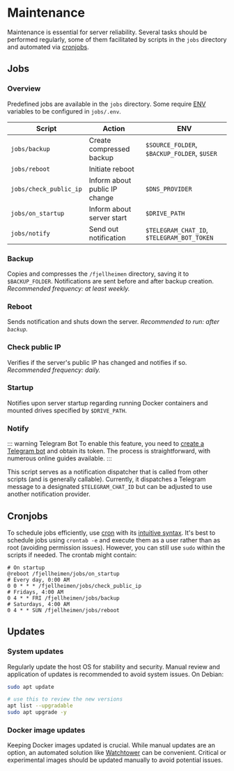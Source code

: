 # Maintenance
Maintenance is essential for server reliability. Several tasks should be performed regularly, some of them facilitated by scripts in the `jobs` directory and automated via [cronjobs](#cronjobs).

## Jobs
### Overview
Predefined jobs are available in the `jobs` directory. Some require [ENV](https://wiki.archlinux.org/title/Environment_variables) variables to be configured in `jobs/.env`.

| Script                 | Action                        | ENV                                         |
|------------------------|-------------------------------|---------------------------------------------|
| `jobs/backup`          | Create compressed backup      | `$SOURCE_FOLDER`, `$BACKUP_FOLDER`, `$USER` |
| `jobs/reboot`          | Initiate reboot               |                                             |
| `jobs/check_public_ip` | Inform about public IP change | `$DNS_PROVIDER`                             |
| `jobs/on_startup  `    | Inform about server start     | `$DRIVE_PATH`                               |
| `jobs/notify`          | Send out notification         | `$TELEGRAM_CHAT_ID`, `$TELEGRAM_BOT_TOKEN`  |

### Backup
Copies and compresses the `/fjellheimen` directory, saving it to `$BACKUP_FOLDER`. Notifications are sent before and after backup creation. *Recommended frequency: at least weekly.*

### Reboot
Sends notification and shuts down the server. *Recommended to run: after `backup`.*

### Check public IP
Verifies if the server's public IP has changed and notifies if so. *Recommended frequency: daily.*

### Startup
Notifies upon server startup regarding running Docker containers and mounted drives specified by `$DRIVE_PATH`.

### Notify
::: warning Telegram Bot
To enable this feature, you need to [create a Telegram bot](https://core.telegram.org/bots) and obtain its token. The process is straightforward, with numerous online guides available.
:::

This script serves as a notification dispatcher that is called from other scripts (and is generally callable). Currently, it dispatches a Telegram message to a designated `$TELEGRAM_CHAT_ID` but can be adjusted to use another notification provider.

## Cronjobs
To schedule jobs efficiently, use [cron](https://en.wikipedia.org/wiki/Cron) with its [intuitive syntax](https://cron.help/). It's best to schedule jobs using `crontab -e` and execute them as a user rather than as root (avoiding permission issues). However, you can still use `sudo` within the scripts if needed. The crontab might contain:

```
# On startup
@reboot /fjellheimen/jobs/on_startup
# Every day, 0:00 AM
0 0 * * * /fjellheimen/jobs/check_public_ip
# Fridays, 4:00 AM
0 4 * * FRI /fjellheimen/jobs/backup
# Saturdays, 4:00 AM
0 4 * * SUN /fjellheimen/jobs/reboot
```

## Updates
### System updates
Regularly update the host OS for stability and security. Manual review and application of updates is recommended to avoid system issues. On Debian:
```bash
sudo apt update

# use this to review the new versions
apt list --upgradable
sudo apt upgrade -y
```

### Docker image updates
Keeping Docker images updated is crucial. While manual updates are an option, an automated solution like [Watchtower](https://github.com/containrrr/watchtower/) can be convenient. Critical or experimental images should be updated manually to avoid potential issues.
